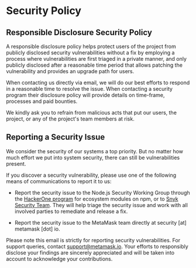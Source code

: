 # Security Policy

## Responsible Disclosure Security Policy

A responsible disclosure policy helps protect users of the project from publicly disclosed security vulnerabilities without a fix by employing a process where vulnerabilities are first triaged in a private manner, and only publicly disclosed after a reasonable time period that allows patching the vulnerability and provides an upgrade path for users.

When contacting us directly via email, we will do our best efforts to respond in a reasonable time to resolve the issue. When contacting a security program their disclosure policy will provide details on time-frame, processes and paid bounties.

We kindly ask you to refrain from malicious acts that put our users, the project, or any of the project's team members at risk.

## Reporting a Security Issue

We consider the security of our systems a top priority. But no matter how much effort we put into system security, there can still be vulnerabilities present.

If you discover a security vulnerability, please use one of the following means of communications to report it to us:

- Report the security issue to the Node.js Security Working Group through the [HackerOne program](https://hackerone.com/nodejs-ecosystem) for ecosystem modules on npm, or to [Snyk Security Team](https://snyk.io/vulnerability-disclosure). They will help triage the security issue and work with all involved parties to remediate and release a fix.

- Report the security issue to the MetaMask team directly at security [at] metamask [dot] io.

Please note this email is strictly for reporting security vulnerabilities. For support queries, contact [support@metamask.io](mailto:support@metamask.io).
Your efforts to responsibly disclose your findings are sincerely appreciated and will be taken into account to acknowledge your contributions.
